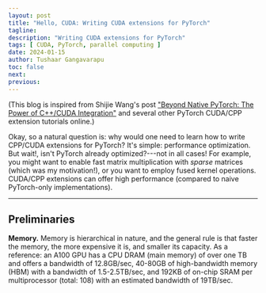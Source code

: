 ```yaml
---
layout: post
title: "Hello, CUDA: Writing CUDA extensions for PyTorch"
tagline: 
description: "Writing CUDA extensions for PyTorch"
tags: [ CUDA, PyTorch, parallel computing ]
date: 2024-01-15
author: Tushaar Gangavarapu
toc: false
next:
previous: 
---
```


(This blog is inspired from Shijie Wang's post ["Beyond Native PyTorch: The Power of C++/CUDA Integration"](https://witnessj.com/archives/cuda) and several other PyTorch CUDA/CPP extension tutorials online.)

Okay, so a natural question is: why would one need to learn how to write CPP/CUDA extensions for PyTorch? It's simple: performance optimization. But wait!, isn't PyTorch already optimized?---not in all cases! For example, you might want to enable fast matrix multiplication with _sparse_ matrices (which was my motivation!), or you want to employ fused kernel operations. CUDA/CPP extensions can offer high performance (compared to naive PyTorch-only implementations).

---

## Preliminaries

__Memory.__ Memory is hierarchical in nature, and the general rule is that faster the memory, the more expensive it is, and smaller its capacity. As a reference: an A$100$ GPU has a CPU DRAM (main memory) of over one TB and offers a bandwidth of $12.8$GB/sec, $40$-$80$GB of high-bandwidth memory (HBM) with a bandwidth of $1.5$-$2.5$TB/sec, and $192$KB of on-chip SRAM per multiprocessor (total: $108$) with an estimated bandwidth of $19$TB/sec.
